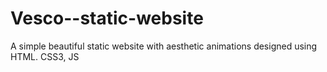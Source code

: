 # Vesco--static-website
A simple beautiful static website with aesthetic animations designed using HTML. CSS3, JS 
